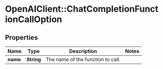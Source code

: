 # OpenAIClient::ChatCompletionFunctionCallOption

## Properties
Name | Type | Description | Notes
------------ | ------------- | ------------- | -------------
**name** | **String** | The name of the function to call. | 

